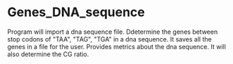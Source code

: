 # Genes_DNA_sequence

Program will import a dna sequence file. Ddetermine the genes between stop codons of "TAA", "TAG", "TGA" in a dna sequence. It saves all the genes in a file for the user. Provides metrics about the dna sequence. It will also determine the CG ratio.
